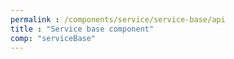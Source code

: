 ```yaml
---
permalink : /components/service/service-base/api
title : "Service base component"
comp: "serviceBase"
---
```

